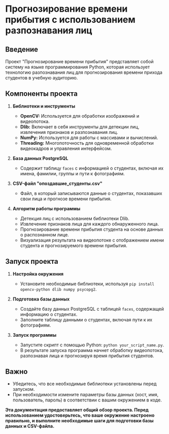 # Прогнозирование времени прибытия с использованием разпознавания лиц

## Введение
Проект "Прогнозирование времени прибытия" представляет собой систему на языке программирования Python, которая использует технологию разпознавания лиц для прогнозирования времени прихода студентов в учебную аудиторию.

## Компоненты проекта

1. **Библиотеки и инструменты**
   - **OpenCV:** Используется для обработки изображений и видеопотока.
   - **Dlib:** Включает в себя инструменты для детекции лиц, извлечения признаков и разпознавания лиц.
   - **NumPy:** Используется для работы с массивами и вычислений.
   - **Threading:** Многопоточность для одновременной обработки видеокадров и управления интерфейсом.

2. **База данных PostgreSQL**
   - Содержит таблицу `faces` с информацией о студентах, включая их имена, фамилии, группы и пути к фотографиям.

3. **CSV-файл "опоздавшие_студенты.csv"**
   - Файл, в который записываются данные о студентах, показавших свои лица и прогнозе времени прибытия.

4. **Алгоритм работы программы**
   - Детекция лиц с использованием библиотеки Dlib.
   - Извлечение признаков лица для каждого обнаруженного лица.
   - Прогнозирование времени прибытия студента на основе данных о распознанном лице.
   - Визуализация результата на видеопотоке с отображением имени студента и прогнозируемого времени прибытия.

## Запуск проекта

1. **Настройка окружения**
   - Установите необходимые библиотеки, используя `pip install opencv-python dlib numpy psycopg2`.

2. **Подготовка базы данных**
   - Создайте базу данных PostgreSQL с таблицей `faces`, содержащей информацию о студентах.
   - Заполните таблицу данными о студентах, включая пути к их фотографиям.

3. **Запуск программы**
   - Запустите скрипт с помощью Python: `python your_script_name.py`.
   - В результате запуска программа начнет обработку видеопотока, разпознавая лица и прогнозируя время прибытия студентов.

## Важно
- Убедитесь, что все необходимые библиотеки установлены перед запуском.
- При необходимости измените параметры базы данных (хост, имя, пользователь, пароль) в соответствии с вашим окружением в коде.

**Эта документация предоставляет общий обзор проекта. Перед использованием удостоверьтесь, что ваше окружение настроено правильно, и выполните необходимые шаги для подготовки базы данных и CSV-файла.**
